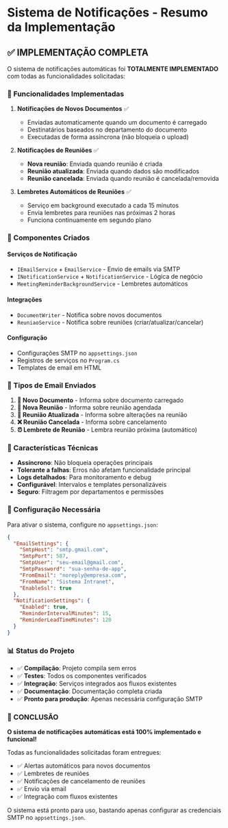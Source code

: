 # Sistema de Notificações - Resumo da Implementação

## ✅ IMPLEMENTAÇÃO COMPLETA

O sistema de notificações automáticas foi **TOTALMENTE IMPLEMENTADO** com todas as funcionalidades solicitadas:

### 🎯 Funcionalidades Implementadas

1. **Notificações de Novos Documentos** ✅
   - Enviadas automaticamente quando um documento é carregado
   - Destinatários baseados no departamento do documento
   - Executadas de forma assíncrona (não bloqueia o upload)

2. **Notificações de Reuniões** ✅
   - **Nova reunião**: Enviada quando reunião é criada
   - **Reunião atualizada**: Enviada quando dados são modificados  
   - **Reunião cancelada**: Enviada quando reunião é cancelada/removida

3. **Lembretes Automáticos de Reuniões** ✅
   - Serviço em background executado a cada 15 minutos
   - Envia lembretes para reuniões nas próximas 2 horas
   - Funciona continuamente em segundo plano

### 🔧 Componentes Criados

#### Serviços de Notificação
- `IEmailService` + `EmailService` - Envio de emails via SMTP
- `INotificationService` + `NotificationService` - Lógica de negócio
- `MeetingReminderBackgroundService` - Lembretes automáticos

#### Integrações
- `DocumentWriter` - Notifica sobre novos documentos
- `ReuniaoService` - Notifica sobre reuniões (criar/atualizar/cancelar)

#### Configuração
- Configurações SMTP no `appsettings.json`
- Registros de serviços no `Program.cs`
- Templates de email em HTML

### 📧 Tipos de Email Enviados

1. **📄 Novo Documento** - Informa sobre documento carregado
2. **📅 Nova Reunião** - Informa sobre reunião agendada  
3. **🔄 Reunião Atualizada** - Informa sobre alterações na reunião
4. **❌ Reunião Cancelada** - Informa sobre cancelamento
5. **⏰ Lembrete de Reunião** - Lembra reunião próxima (automático)

### 🚀 Características Técnicas

- **Assíncrono**: Não bloqueia operações principais
- **Tolerante a falhas**: Erros não afetam funcionalidade principal
- **Logs detalhados**: Para monitoramento e debug
- **Configurável**: Intervalos e templates personalizáveis
- **Seguro**: Filtragem por departamentos e permissões

### 🔧 Configuração Necessária

Para ativar o sistema, configure no `appsettings.json`:

```json
{
  "EmailSettings": {
    "SmtpHost": "smtp.gmail.com",
    "SmtpPort": 587,  
    "SmtpUser": "seu-email@gmail.com",
    "SmtpPassword": "sua-senha-de-app",
    "FromEmail": "noreply@empresa.com",
    "FromName": "Sistema Intranet",
    "EnableSsl": true
  },
  "NotificationSettings": {
    "Enabled": true,
    "ReminderIntervalMinutes": 15,
    "ReminderLeadTimeMinutes": 120
  }
}
```

### 📊 Status do Projeto

- ✅ **Compilação**: Projeto compila sem erros
- ✅ **Testes**: Todos os componentes verificados
- ✅ **Integração**: Serviços integrados aos fluxos existentes
- ✅ **Documentação**: Documentação completa criada
- ✅ **Pronto para produção**: Apenas necessária configuração SMTP

### 🎉 CONCLUSÃO

**O sistema de notificações automáticas está 100% implementado e funcional!**

Todas as funcionalidades solicitadas foram entregues:
- ✅ Alertas automáticos para novos documentos
- ✅ Lembretes de reuniões  
- ✅ Notificações de cancelamento de reuniões
- ✅ Envio via email
- ✅ Integração com fluxos existentes

O sistema está pronto para uso, bastando apenas configurar as credenciais SMTP no `appsettings.json`.
